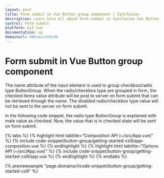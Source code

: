 ```yaml
---
layout: post
title: Form submit in Vue Button group component | Syncfusion
description: Learn here all about Form submit in Syncfusion Vue Button group component of Syncfusion Essential JS 2 and more.
control: Form submit 
platform: ej2-vue
documentation: ug
domainurl: ##DomainURL##
---
```


# Form submit in Vue Button group component

The name attribute of the input element  is used to group checkbox/radio type ButtonGroup. When the radio/checkbox type are grouped in form, the checked items value attribute will be post to server on form submit that can be retrieved through the name. The disabled radio/checkbox type value will not be sent to the server on form submit.

In the following code snippet, the radio type ButtonGroup is explained with male value as checked. Now, the value that is in checked state will be sent on form submit.

{% tabs %}
{% highlight html tabtitle="Composition API (~/src/App.vue)" %}
{% include code-snippet/button-group/getting-started-cs9/app-composition.vue %}
{% endhighlight %}
{% highlight html tabtitle="Options API (~/src/App.vue)" %}
{% include code-snippet/button-group/getting-started-cs9/app.vue %}
{% endhighlight %}
{% endtabs %}
        
{% previewsample "page.domainurl/code-snippet/button-group/getting-started-cs9" %}